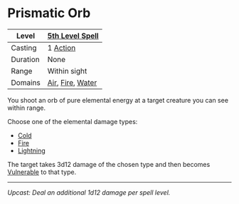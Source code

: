 # Prismatic Orb

| Level    | [5th Level Spell](5th%20Level%20Spells.md)                                                                          |
| -------- | ------------------------------------------------------------------------------------------------------------------- |
| Casting  | 1 [Action](../../../../Game%20Procedures/Core%20Procedures/Action.md)                                               |
| Duration | None                                                                                                                |
| Range    | Within sight                                                                                                        |
| Domains  | [Air](../../Spell%20Domains/Air.md), [Fire](../../Spell%20Domains/Fire.md), [Water](../../Spell%20Domains/Water.md) |

You shoot an orb of pure elemental energy at a target creature you can see within range.

Choose one of the elemental damage types:

- [Cold](../../../../Game%20Procedures/Combat/Damage/Damage%20Types/Cold.md)
- [Fire](../../Spell%20Domains/Fire.md)
- [Lightning](../../../../Game%20Procedures/Combat/Damage/Damage%20Types/Lightning.md)

The target takes 3d12 damage of the chosen type and then becomes [Vulnerable](../../../../Game%20Procedures/Conditions/Vulnerable.md) to that type.

---
*Upcast: Deal an additional 1d12 damage per spell level.*

